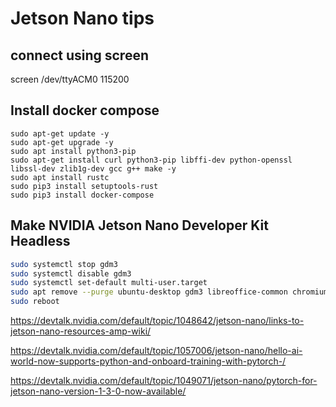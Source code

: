 # Jetson Nano tips

## connect using screen

screen /dev/ttyACM0 115200

## Install docker compose

```
sudo apt-get update -y
sudo apt-get upgrade -y
sudo apt install python3-pip
sudo apt-get install curl python3-pip libffi-dev python-openssl libssl-dev zlib1g-dev gcc g++ make -y
sudo apt install rustc
sudo pip3 install setuptools-rust
sudo pip3 install docker-compose
```

## Make NVIDIA Jetson Nano Developer Kit Headless

```bash
sudo systemctl stop gdm3
sudo systemctl disable gdm3
sudo systemctl set-default multi-user.target
sudo apt remove --purge ubuntu-desktop gdm3 libreoffice-common chromium-browser whoopsie unattended-upgrades modemmanager
sudo reboot
```

https://devtalk.nvidia.com/default/topic/1048642/jetson-nano/links-to-jetson-nano-resources-amp-wiki/

https://devtalk.nvidia.com/default/topic/1057006/jetson-nano/hello-ai-world-now-supports-python-and-onboard-training-with-pytorch-/

https://devtalk.nvidia.com/default/topic/1049071/jetson-nano/pytorch-for-jetson-nano-version-1-3-0-now-available/
